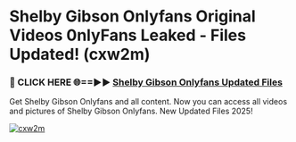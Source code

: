 # Shelby Gibson Onlyfans Original Videos 0nlyFans Leaked - Files Updated! (cxw2m)

<h3>🔴 CLICK HERE 🌐==►► <a href="https://tinyurl.com/3hn5wdd3" rel="nofollow">Shelby Gibson Onlyfans Updated Files</a></h3>

Get Shelby Gibson Onlyfans and all content. Now you can access all videos and pictures of Shelby Gibson Onlyfans. New Updated Files 2025!

[![cxw2m](https://i.imgur.com/4HnBqBT.gif)](https://tinyurl.com/3hn5wdd3)
